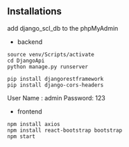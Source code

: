 ## Installations

add django_scl_db to the phpMyAdmin

* backend
```
source venv/Scripts/activate
cd DjangoApi
python manage.py runserver

pip install djangorestframework
pip install django-cors-headers
```
User Name : admin
Password: 123



* frontend
```
npm install axios
npm install react-bootstrap bootstrap
npm start
